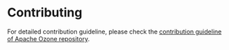 # Contributing

For detailed contribution guideline, please check the [contribution guideline of Apache Ozone repository](https://github.com/apache/ozone/blob/master/CONTRIBUTING.md).

